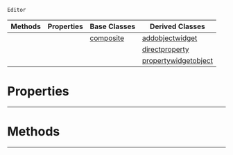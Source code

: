  `Editor`

|Methods|Properties|Base Classes|Derived Classes|
|---|---|---|---|
| | |[composite](https://github.com/ArendDanielek/ZeroDocsTest/blob/master/code_reference/class_reference/composite.markdown)|[addobjectwidget](https://github.com/ArendDanielek/ZeroDocsTest/blob/master/code_reference/class_reference/addobjectwidget.markdown)|
| | | |[directproperty](https://github.com/ArendDanielek/ZeroDocsTest/blob/master/code_reference/class_reference/directproperty.markdown)|
| | | |[propertywidgetobject](https://github.com/ArendDanielek/ZeroDocsTest/blob/master/code_reference/class_reference/propertywidgetobject.markdown)|


 #  Properties


---  
 #  Methods


---  
 
  
  
  
  
  
  
  

 